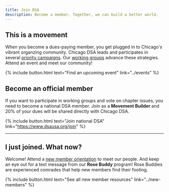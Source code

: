 ```yaml
---
title: Join DSA
description: Become a member. Together, we can build a better world.
---
```


## This is a movement

When you become a dues-paying member, you get plugged in to Chicago's vibrant organzing community. Chicago DSA leads and participates in several [priority campaigns](../campaigns). Our [working groups](../working-groups) advance these strategies. Attend an event and meet our community!

{% include button.html text="Find an upcoming event" link="../events" %}

## Become an official member

If you want to participate in working groups and vote on chapter issues, you need to become a national DSA member. Join as a **Movement Builder** and 20% of your dues will be shared directly with Chicago DSA. 

{% include button.html text="Join national DSA" link="https://www.dsausa.org/join" %}

----

## I just joined. What now?

Welcome! Attend a [new member orientation](../events) to meet our people. And keep an eye out for a text message from our **Rose Buddy** program! Rose Buddies are experienced comrades that help new members find their footing. 

{% include button.html text="See all new member resources" link="../new-members" %}

